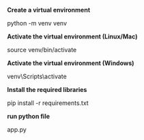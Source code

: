**Create a virtual environment**

python -m venv venv  

 **Activate the virtual environment (Linux/Mac)**
 
source venv/bin/activate 
 
**Activate the virtual environment (Windows)**

venv\Scripts\activate

**Install the required libraries**

pip install -r requirements.txt

**run python file**

app.py
